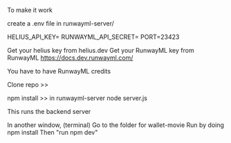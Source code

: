 To make it work

create a .env file in runwayml-server/ 

HELIUS_API_KEY=<your helius key>
RUNWAYML_API_SECRET=<your runway key>
PORT=23423

Get your helius key from helius.dev
Get your RunwayML key from RunwayML 
https://docs.dev.runwayml.com/

You have to have RunwayML credits

Clone repo >>

npm install >> in runwayml-server
node server.js 

This runs the backend server

In another window, (terminal)
Go to the folder for wallet-movie
Run by doing npm install
Then "run npm dev"

